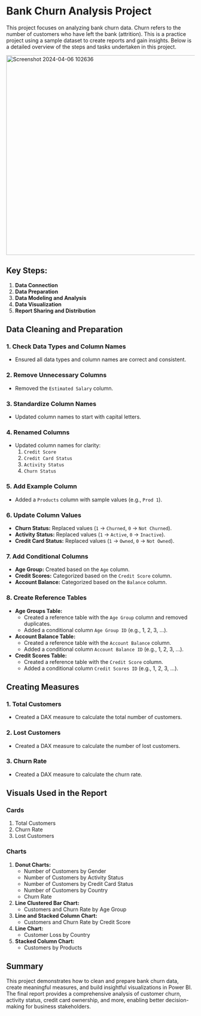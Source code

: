 # Bank Churn Analysis Project

This project focuses on analyzing bank churn data. Churn refers to the number of customers who have left the bank (attrition). This is a practice project using a sample dataset to create reports and gain insights. Below is a detailed overview of the steps and tasks undertaken in this project.

<img width="533" alt="Screenshot 2024-04-06 102636" src="https://github.com/user-attachments/assets/0ab9ea1e-7819-4bae-9ce0-1c0c04e27ee7" />


## Key Steps:
1. **Data Connection**
2. **Data Preparation**
3. **Data Modeling and Analysis**
4. **Data Visualization**
5. **Report Sharing and Distribution**

## Data Cleaning and Preparation

### 1. Check Data Types and Column Names
- Ensured all data types and column names are correct and consistent.

### 2. Remove Unnecessary Columns
- Removed the `Estimated Salary` column.

### 3. Standardize Column Names
- Updated column names to start with capital letters.

### 4. Renamed Columns
- Updated column names for clarity:
  1. `Credit Score`
  2. `Credit Card Status`
  3. `Activity Status`
  4. `Churn Status`

### 5. Add Example Column
- Added a `Products` column with sample values (e.g., `Prod 1`).

### 6. Update Column Values
- **Churn Status:** Replaced values (`1` -> `Churned`, `0` -> `Not Churned`).
- **Activity Status:** Replaced values (`1` -> `Active`, `0` -> `Inactive`).
- **Credit Card Status:** Replaced values (`1` -> `Owned`, `0` -> `Not Owned`).

### 7. Add Conditional Columns
- **Age Group:** Created based on the `Age` column.
- **Credit Scores:** Categorized based on the `Credit Score` column.
- **Account Balance:** Categorized based on the `Balance` column.

### 8. Create Reference Tables
- **Age Groups Table:**
  - Created a reference table with the `Age Group` column and removed duplicates.
  - Added a conditional column `Age Group ID` (e.g., 1, 2, 3, ...).
- **Account Balance Table:**
  - Created a reference table with the `Account Balance` column.
  - Added a conditional column `Account Balance ID` (e.g., 1, 2, 3, ...).
- **Credit Scores Table:**
  - Created a reference table with the `Credit Score` column.
  - Added a conditional column `Credit Scores ID` (e.g., 1, 2, 3, ...).

## Creating Measures

### 1. Total Customers
- Created a DAX measure to calculate the total number of customers.

### 2. Lost Customers
- Created a DAX measure to calculate the number of lost customers.

### 3. Churn Rate
- Created a DAX measure to calculate the churn rate.

## Visuals Used in the Report

### **Cards**
1. Total Customers
2. Churn Rate
3. Lost Customers

### **Charts**
1. **Donut Charts:**
   - Number of Customers by Gender
   - Number of Customers by Activity Status
   - Number of Customers by Credit Card Status
   - Number of Customers by Country
   - Churn Rate
2. **Line Clustered Bar Chart:**
   - Customers and Churn Rate by Age Group
3. **Line and Stacked Column Chart:**
   - Customers and Churn Rate by Credit Score
4. **Line Chart:**
   - Customer Loss by Country
5. **Stacked Column Chart:**
   - Customers by Products

## Summary
This project demonstrates how to clean and prepare bank churn data, create meaningful measures, and build insightful visualizations in Power BI. The final report provides a comprehensive analysis of customer churn, activity status, credit card ownership, and more, enabling better decision-making for business stakeholders.
